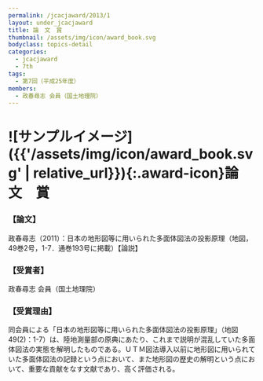 ```yaml
---
permalink: /jcacjaward/2013/1
layout: under_jcacjaward
title: 論　文　賞
thumbnail: /assets/img/icon/award_book.svg
bodyclass: topics-detail
categories:
  - jcacjaward
  - 7th
tags:
  - 第7回（平成25年度）
members:
  - 政春尋志 会員（国土地理院）
---
```


# ![サンプルイメージ]({{'/assets/img/icon/award_book.svg' | relative_url}}){:.award-icon}論　文　賞

### 【論文】

政春尋志（2011）：日本の地形図等に用いられた多面体図法の投影原理（地図，49巻2号，1-7．通巻193号に掲載）【論説】

### 【受賞者】

政春尋志 会員（国土地理院）

### 【受賞理由】

同会員による「日本の地形図等に用いられた多面体図法の投影原理」（地図49(2)：1-7）は、陸地測量部の原典にあたり、これまで説明が混乱していた多面体図法の実態を解明したものである。ＵＴＭ図法導入以前に地形図に用いられていた多面体図法の記録という点において、また地形図の歴史の解明という点において、重要な貢献をなす文献であり、高く評価される。
